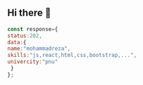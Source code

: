 ## Hi there 👋

```js
const response={
status:202,
data:{
name:"mohammadreza",
skills:"js,react,html,css,bootstrap,...",
univercity:"pnu"
 }
};
```
